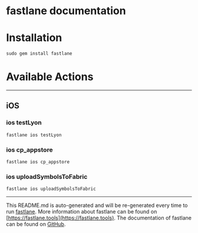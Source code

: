 fastlane documentation
================
# Installation
```
sudo gem install fastlane
```
# Available Actions

----

## iOS
### ios testLyon
```
fastlane ios testLyon
```

### ios cp_appstore
```
fastlane ios cp_appstore
```

### ios uploadSymbolsToFabric
```
fastlane ios uploadSymbolsToFabric
```


----

This README.md is auto-generated and will be re-generated every time to run [fastlane](https://fastlane.tools).
More information about fastlane can be found on [https://fastlane.tools](https://fastlane.tools).
The documentation of fastlane can be found on [GitHub](https://github.com/fastlane/fastlane/tree/master/fastlane).
